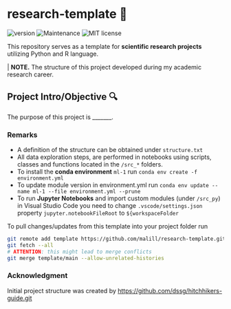 # research-template :microscope:

![version](https://img.shields.io/badge/version-1.0-blue) ![Maintenance](https://img.shields.io/badge/Maintained%3F-yes-green.svg) ![MIT license](https://img.shields.io/badge/License-MIT-blue.svg)

This repository serves as a template for **scientific research projects** utilizing Python and R language.

| **NOTE.** The structure of this project developed during my academic research career. 

## Project Intro/Objective :mag:

The purpose of this project is _______.

### Remarks

* A definition of the structure can be obtained under `structure.txt`
* All data exploration steps, are performed in notebooks using scripts, classes and functions located in the `/src_*` folders.
* To install the **conda environment** `ml-1` run `conda env create -f environment.yml`
* To update module version in environment.yml run `conda env update --name ml-1 --file environment.yml --prune`
* To run **Jupyter Notebooks** and import custom modules (under `/src_py`) in Visual Studio Code you need to change `.vscode/settings.json` property `jupyter.notebookFileRoot` to `${workspaceFolder`

To pull changes/updates from this template into your project folder run

```sh
git remote add template https://github.com/malill/research-template.git
git fetch --all
# ATTENTION: this might lead to merge conflicts
git merge template/main --allow-unrelated-histories
```

### Acknowledgment

Initial project structure was created by https://github.com/dssg/hitchhikers-guide.git
